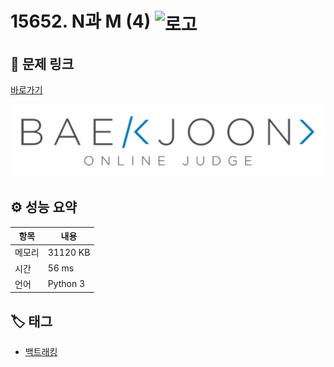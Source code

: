 # 15652. N과 M (4) <img src="https://d2gd6pc034wcta.cloudfront.net/tier/8.svg" alt="로고" height="32" style="vertical-align: middle;" />

## 🔗 문제 링크

[바로가기](https://www.acmicpc.net/problem/15652)

![백준 로고](../../images/boj.png)

## ⚙️ 성능 요약

| 항목   | 내용     |
| ------ | -------- |
| 메모리 | 31120 KB |
| 시간   | 56 ms    |
| 언어   | Python 3 |

## 🏷️ 태그

- [백트래킹](https://www.acmicpc.net/problemset?sort=ac_desc&algo=5)
